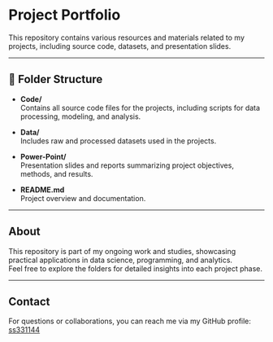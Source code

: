 # Project Portfolio

This repository contains various resources and materials related to my projects, including source code, datasets, and presentation slides.

---

## 📁 Folder Structure

- **Code/**  
  Contains all source code files for the projects, including scripts for data processing, modeling, and analysis.

- **Data/**  
  Includes raw and processed datasets used in the projects.

- **Power-Point/**  
  Presentation slides and reports summarizing project objectives, methods, and results.

- **README.md**  
  Project overview and documentation.

---

## About

This repository is part of my ongoing work and studies, showcasing practical applications in data science, programming, and analytics.  
Feel free to explore the folders for detailed insights into each project phase.

---

## Contact

For questions or collaborations, you can reach me via my GitHub profile: [ss331144](https://github.com/ss331144)
